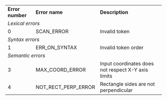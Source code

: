 <table>
  <tr>
    <td><b>Error number</b></td>
    <td><b>Error name</b></td>
    <td><b>Description</b></td>
  </tr>
  <tr>
     <td colspan="3"><i>Lexical errors</i></td>
  </tr>
  </tr>
  <tr>
      <td>0</td>
      <td>SCAN_ERROR</td>
      <td>Invalid token</td>
  </tr>
  <tr>
     <td colspan="3"><i>Syntax errors</i></td>
  </tr>
  <tr>
      <td>1</td>
      <td>ERR_ON_SYNTAX</td>
      <td>Invalid token order</td>
  </tr>
    <tr>
     <td colspan="3"><i>Semantic errors</i></td>
   </tr>
  </tr>
  <tr>
      <td>3</td>
      <td>MAX_COORD_ERROR</td>
      <td>Input coordinates does not respect X-Y axis limits</td>
  </tr>
  <tr>
      <td>4</td>
      <td>NOT_RECT_PERP_ERROR</td>
      <td>Rectangle sides are not perpendicular</td>
  </tr>

